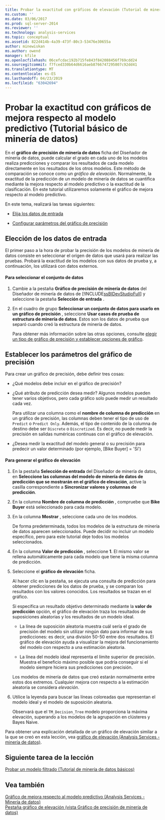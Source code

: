 ```yaml
---
title: Probar la exactitud con gráficos de elevación (Tutorial de minería de datos básicos) | Microsoft Docs
ms.custom: ''
ms.date: 03/06/2017
ms.prod: sql-server-2014
ms.reviewer: ''
ms.technology: analysis-services
ms.topic: conceptual
ms.assetid: 822d414b-4a39-473f-80c3-53476e30655a
author: minewiskan
ms.author: owend
manager: kfile
ms.openlocfilehash: 06cefcdac192b715fe843f842088456f769cdd24
ms.sourcegitcommit: f7fced330b64d6616aeb8766747295807c92dd41
ms.translationtype: MT
ms.contentlocale: es-ES
ms.lasthandoff: 04/23/2019
ms.locfileid: "63042694"
---
```

# <a name="testing-accuracy-with-lift-charts-basic-data-mining-tutorial"></a>Probar la exactitud con gráficos de mejora respecto al modelo predictivo (Tutorial básico de minería de datos)
  En el **gráfico de precisión de minería de datos** ficha del Diseñador de minería de datos, puede calcular el grado en cada uno de los modelos realiza predicciones y comparar los resultados de cada modelo directamente en los resultados de los otros modelos. Este método de comparación se conoce como un *gráfico de elevación*. Normalmente, la exactitud de la predicción de un modelo de minería de datos se cuantifica mediante la mejora respecto al modelo predictivo o la exactitud de la clasificación. En este tutorial utilizaremos solamente el gráfico de mejora respecto al modelo predictivo.  
  
 En este tema, realizará las tareas siguientes:  
  
-   [Elija los datos de entrada](#BKMK_InputData)  
  
-   [Configurar parámetros del gráfico de precisión](#BKMK_Selecting)  
  
##  <a name="BKMK_InputData"></a> Elección de los datos de entrada  
 El primer paso a la hora de probar la precisión de los modelos de minería de datos consiste en seleccionar el origen de datos que usará para realizar las pruebas. Probará la exactitud de los modelos con sus datos de prueba y, a continuación, los utilizará con datos externos.  
  
#### <a name="to-select-the-data-set"></a>Para seleccionar el conjunto de datos  
  
1.  Cambie a la pestaña **Gráfico de precisión de minería de datos** del Diseñador de minería de datos de [!INCLUDE[ssBIDevStudioFull](../includes/ssbidevstudiofull-md.md)] y seleccione la pestaña **Selección de entrada** .  
  
2.  En el cuadro de grupo **Seleccionar un conjunto de datos para usarlo en un gráfico de precisión** , seleccione **Usar casos de prueba de estructura de minería de datos**. Estos son los datos de prueba que separó cuando creó la estructura de minería de datos.  
  
     Para obtener más información sobre las otras opciones, consulte [elegir un tipo de gráfico de precisión y establecer opciones de gráfico](../../2014/analysis-services/data-mining/choose-an-accuracy-chart-type-and-set-chart-options.md).  
  
##  <a name="BKMK_Selecting"></a> Establecer los parámetros del gráfico de precisión  
 Para crear un gráfico de precisión, debe definir tres cosas:  
  
-   ¿Qué modelos debe incluir en el gráfico de precisión?  
  
-   ¿Qué atributo de predicción desea medir? Algunos modelos pueden tener varios objetivos, pero cada gráfico solo puede medir un resultado cada vez.  
  
     Para utilizar una columna como el **nombre de columna de predicción** en un gráfico de precisión, las columnas deben tener el tipo de uso de `Predict` o `Predict Only`. Además, el tipo de contenido de la columna de destino debe ser `Discrete` o `Discretized`. Es decir, no puede medir la precisión en salidas numéricas continuas con el gráfico de elevación.  
  
-   ¿Desea medir la exactitud del modelo general o su precisión para predecir un valor determinado (por ejemplo, [Bike Buyer] = 'Sí')  
  
#### <a name="to-generate-the-lift-chart"></a>Para generar el gráfico de elevación  
  
1.  En la pestaña **Selección de entrada** del Diseñador de minería de datos, en **Seleccione las columnas del modelo de minería de datos de predicción que se mostrarán en el gráfico de elevación**, active la casilla correspondiente a **Sincronizar valores y columnas de predicción**.  
  
2.  En la columna **Nombre de columna de predicción** , compruebe que **Bike Buyer** está seleccionado para cada modelo.  
  
3.  En la columna **Mostrar** , seleccione cada uno de los modelos.  
  
     De forma predeterminada, todos los modelos de la estructura de minería de datos aparecen seleccionados. Puede decidir no incluir un modelo específico, pero para este tutorial deje todos los modelos seleccionados.  
  
4.  En la columna **Valor de predicción** , seleccione **1**. El mismo valor se rellena automáticamente para cada modelo que tiene la misma columna de predicción.  
  
5.  Seleccione el **gráfico de elevación** ficha.  
  
     Al hacer clic en la pestaña, se ejecuta una consulta de predicción para obtener predicciones de los datos de prueba, y se comparan los resultados con los valores conocidos. Los resultados se trazan en el gráfico.  
  
     Si especifica un resultado objetivo determinado mediante la **valor de predicción** opción, el gráfico de elevación traza los resultados de suposiciones aleatorias y los resultados de un modelo ideal.  
  
    -   La línea de suposición aleatoria muestra cuál sería el grado de precisión del modelo sin utilizar ningún dato para informar de sus predicciones: es decir, una división 50-50 entre dos resultados. El gráfico de elevación ayuda a visualizar la mejora del funcionamiento del modelo con respecto a una estimación aleatoria.  
  
    -   La línea del modelo ideal representa el límite superior de precisión. Muestra el beneficio máximo posible que podría conseguir si el modelo siempre hiciera sus predicciones con precisión.  
  
     Los modelos de minería de datos que creó estarán normalmente entre estos dos extremos. Cualquier mejora con respecto a la estimación aleatoria se considera *elevación*.  
  
6.  Utilice la leyenda para buscar las líneas coloreadas que representan el modelo ideal y el modelo de suposición aleatoria.  
  
     Observará que el `TM_Decision_Tree` modelo proporciona la máxima elevación, superando a los modelos de la agrupación en clústeres y Bayes Naive.  
  
 Para obtener una explicación detallada de un gráfico de elevación similar a la que se creó en esta lección, vea [gráfico de elevación &#40;Analysis Services - minería de datos&#41;](../../2014/analysis-services/data-mining/lift-chart-analysis-services-data-mining.md).  
  
## <a name="next-task-in-lesson"></a>Siguiente tarea de la lección  
 [Probar un modelo filtrado &#40;Tutorial de minería de datos básicos&#41;](../../2014/tutorials/testing-a-filtered-model-basic-data-mining-tutorial.md)  
  
## <a name="see-also"></a>Vea también  
 [Gráfico de mejora respecto al modelo predictivo &#40;Analysis Services - Minería de datos&#41;](../../2014/analysis-services/data-mining/lift-chart-analysis-services-data-mining.md)   
 [Pestaña gráfico de elevación &#40;vista Gráfico de precisión de minería de datos&#41;](../../2014/analysis-services/lift-chart-tab-mining-accuracy-chart-view.md)  
  
  
